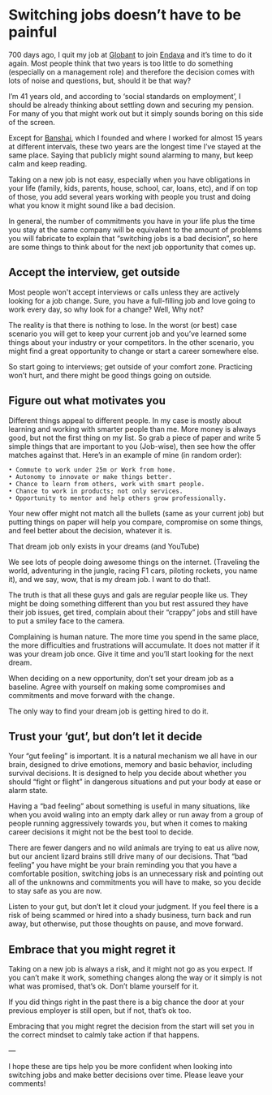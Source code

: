 # Switching jobs doesn’t have to be painful
700 days ago, I quit my job at [Globant](http://www.globant.com) to join [Endava](http://www.endava.com) and it’s time to do it again. Most people think that two years is too little to do something (especially on a management role) and therefore the decision comes with lots of noise and questions, but, should it be that way?

I’m 41 years old, and according to ‘social standards on employment’, I should be already thinking about settling down and securing my pension. For many of you that might work out but it simply sounds boring on this side of the screen.

Except for [Banshai](http://www.banshai.com), which I founded and where I worked for almost 15 years at different intervals, these two years are the longest time I’ve stayed at the same place. Saying that publicly might sound alarming to many, but keep calm and keep reading.

Taking on a new job is not easy, especially when you have obligations in your life (family, kids, parents, house, school, car, loans, etc), and if on top of those, you add several years working with people you trust and doing what you know it might sound like a bad decision.

In general, the number of commitments you have in your life plus the time you stay at the same company will be equivalent to the amount of problems you will fabricate to explain that “switching jobs is a bad decision”, so here are some things to think about for the next job opportunity that comes up.

## Accept the interview, get outside

Most people won't accept interviews or calls unless they are actively looking for a job change. Sure, you have a full-filling job and love going to work every day, so why look for a change? Well, Why not?

The reality is that there is nothing to lose. In the worst (or best) case scenario you will get to keep your current job and you’ve learned some things about your industry or your competitors. In the other scenario, you might find a great opportunity to change or start a career somewhere else.

So start going to interviews; get outside of your comfort zone.  Practicing won’t hurt, and there might be good things going on outside.

## Figure out what motivates you

Different things appeal to different people. In my case is mostly about learning and working with smarter people than me. More money is always good, but not the first thing on my list. So grab a piece of paper and write 5 simple things that are important to you (Job-wise), then see how the offer matches against that. Here’s in an example of mine (in random order):

	• Commute to work under 25m or Work from home.
	• Autonomy to innovate or make things better.
	• Chance to learn from others, work with smart people.
	• Chance to work in products; not only services.
	• Opportunity to mentor and help others grow professionally.

Your new offer might not match all the bullets (same as your current job) but putting things on paper will help you compare, compromise on some things, and feel better about the decision, whatever it is.

That dream job only exists in your dreams (and YouTube)

We see lots of people doing awesome things on the internet. (Traveling the world, adventuring in the jungle, racing F1 cars, piloting rockets, you name it), and we say, wow, that is my dream job. I want to do that!.

The truth is that all these guys and gals are regular people like us. They might be doing something different than you but rest assured they have their job issues, get tired, complain about their “crappy” jobs and still have to put a smiley face to the camera.

Complaining is human nature. The more time you spend in the same place, the more difficulties and frustrations will accumulate. It does not matter if it was your dream job once. Give it time and you’ll start looking for the next dream.

When deciding on a new opportunity, don’t set your dream job as a baseline. Agree with yourself on making some compromises and commitments and move forward with the change.

The only way to find your dream job is getting hired to do it.

## Trust your ‘gut’, but don’t let it decide

Your “gut feeling” is important. It is a natural mechanism we all have in our brain, designed to drive emotions, memory and basic behavior, including survival decisions. It is designed to help you decide about whether you should “fight or flight” in dangerous situations and put your body at ease or alarm state.

Having a “bad feeling” about something is useful in many situations, like when you avoid waling into an empty dark alley or run away from a group of people running aggressively towards you, but when it comes to making career decisions it might not be the best tool to decide.

There are fewer dangers and no wild animals are trying to eat us alive now, but our ancient lizard brains still drive many of our decisions.  That “bad feeling” you have might be your brain reminding you that you have a comfortable position, switching jobs is an unnecessary risk and pointing out all of the unknowns and commitments you will have to make, so you decide to stay safe as you are now.

Listen to your gut, but don’t let it cloud your judgment. If you feel there is a risk of being scammed or hired into a shady business, turn back and run away, but otherwise, put those thoughts on pause, and move forward.

## Embrace that you might regret it

Taking on a new job is always a risk, and it might not go as you expect. If you can’t make it work, something changes along the way or it simply is not what was promised, that’s ok. Don’t blame yourself for it. 

If you did things right in the past there is a big chance the door at your previous employer is still open, but if not, that’s ok too. 

Embracing that you might regret the decision from the start will set you in the correct mindset to calmly take action if that happens.

—

I hope these are tips help you be more confident when looking into switching jobs and make better decisions over time.  Please leave your comments!
